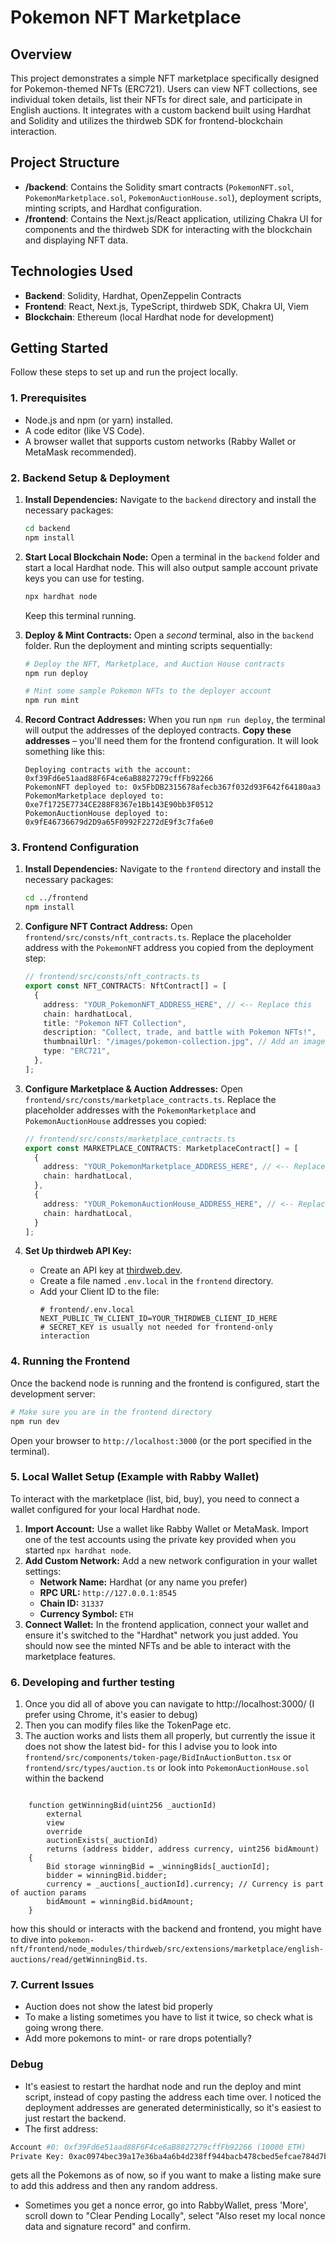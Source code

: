 # Pokemon NFT Marketplace

## Overview

This project demonstrates a simple NFT marketplace specifically designed for Pokemon-themed NFTs (ERC721). Users can view NFT collections, see individual token details, list their NFTs for direct sale, and participate in English auctions. It integrates with a custom backend built using Hardhat and Solidity and utilizes the thirdweb SDK for frontend-blockchain interaction.

## Project Structure

*   **/backend**: Contains the Solidity smart contracts (`PokemonNFT.sol`, `PokemonMarketplace.sol`, `PokemonAuctionHouse.sol`), deployment scripts, minting scripts, and Hardhat configuration.
*   **/frontend**: Contains the Next.js/React application, utilizing Chakra UI for components and the thirdweb SDK for interacting with the blockchain and displaying NFT data.

## Technologies Used

*   **Backend**: Solidity, Hardhat, OpenZeppelin Contracts
*   **Frontend**: React, Next.js, TypeScript, thirdweb SDK, Chakra UI, Viem
*   **Blockchain**: Ethereum (local Hardhat node for development)

## Getting Started

Follow these steps to set up and run the project locally.

### 1. Prerequisites

*   Node.js and npm (or yarn) installed.
*   A code editor (like VS Code).
*   A browser wallet that supports custom networks (Rabby Wallet or MetaMask recommended).

### 2. Backend Setup & Deployment

1.  **Install Dependencies:**
    Navigate to the `backend` directory and install the necessary packages:
    ```bash
    cd backend
    npm install
    ```

2.  **Start Local Blockchain Node:**
    Open a terminal in the `backend` folder and start a local Hardhat node. This will also output sample account private keys you can use for testing.
    ```bash
    npx hardhat node
    ```
    Keep this terminal running.

3.  **Deploy & Mint Contracts:**
    Open a *second* terminal, also in the `backend` folder. Run the deployment and minting scripts sequentially:
    ```bash
    # Deploy the NFT, Marketplace, and Auction House contracts
    npm run deploy 
    
    # Mint some sample Pokemon NFTs to the deployer account
    npm run mint 
    ```

4.  **Record Contract Addresses:**
    When you run `npm run deploy`, the terminal will output the addresses of the deployed contracts. **Copy these addresses** – you'll need them for the frontend configuration. It will look something like this:
    ```
    Deploying contracts with the account: 0xf39Fd6e51aad88F6F4ce6aB8827279cffFb92266
    PokemonNFT deployed to: 0x5FbDB2315678afecb367f032d93F642f64180aa3
    PokemonMarketplace deployed to: 0xe7f1725E7734CE288F8367e1Bb143E90bb3F0512
    PokemonAuctionHouse deployed to: 0x9fE46736679d2D9a65F0992F2272dE9f3c7fa6e0 
    ```

### 3. Frontend Configuration

1.  **Install Dependencies:**
    Navigate to the `frontend` directory and install the necessary packages:
    ```bash
    cd ../frontend 
    npm install
    ```

2.  **Configure NFT Contract Address:**
    Open `frontend/src/consts/nft_contracts.ts`. Replace the placeholder address with the `PokemonNFT` address you copied from the deployment step:
    ```typescript
    // frontend/src/consts/nft_contracts.ts
    export const NFT_CONTRACTS: NftContract[] = [
      {
        address: "YOUR_PokemonNFT_ADDRESS_HERE", // <-- Replace this
        chain: hardhatLocal,
        title: "Pokemon NFT Collection",
        description: "Collect, trade, and battle with Pokemon NFTs!",
        thumbnailUrl: "/images/pokemon-collection.jpg", // Add an image to your public folder
        type: "ERC721",
      },
    ];
    ```

3.  **Configure Marketplace & Auction Addresses:**
    Open `frontend/src/consts/marketplace_contracts.ts`. Replace the placeholder addresses with the `PokemonMarketplace` and `PokemonAuctionHouse` addresses you copied:
    ```typescript
    // frontend/src/consts/marketplace_contracts.ts
    export const MARKETPLACE_CONTRACTS: MarketplaceContract[] = [
      {
        address: "YOUR_PokemonMarketplace_ADDRESS_HERE", // <-- Replace this
        chain: hardhatLocal,
      },
      {
        address: "YOUR_PokemonAuctionHouse_ADDRESS_HERE", // <-- Replace this
        chain: hardhatLocal,
      }
    ];
    ```

4.  **Set Up thirdweb API Key:**
    *   Create an API key at [thirdweb.dev](https://thirdweb.com/dashboard/settings/api-keys).
    *   Create a file named `.env.local` in the `frontend` directory.
    *   Add your Client ID to the file:
        ```env
        # frontend/.env.local
        NEXT_PUBLIC_TW_CLIENT_ID=YOUR_THIRDWEB_CLIENT_ID_HERE 
        # SECRET_KEY is usually not needed for frontend-only interaction
        ```

### 4. Running the Frontend

Once the backend node is running and the frontend is configured, start the development server:

```bash
# Make sure you are in the frontend directory
npm run dev
```

Open your browser to `http://localhost:3000` (or the port specified in the terminal).

### 5. Local Wallet Setup (Example with Rabby Wallet)

To interact with the marketplace (list, bid, buy), you need to connect a wallet configured for your local Hardhat node.

1.  **Import Account:** Use a wallet like Rabby Wallet or MetaMask. Import one of the test accounts using the private key provided when you started `npx hardhat node`.
2.  **Add Custom Network:** Add a new network configuration in your wallet settings:
    *   **Network Name:** Hardhat (or any name you prefer)
    *   **RPC URL:** `http://127.0.0.1:8545`
    *   **Chain ID:** `31337`
    *   **Currency Symbol:** `ETH`
3.  **Connect Wallet:** In the frontend application, connect your wallet and ensure it's switched to the "Hardhat" network you just added. You should now see the minted NFTs and be able to interact with the marketplace features.


### 6. Developing and further testing
1. Once you did all of above you can navigate to http://localhost:3000/ (I prefer using Chrome, it's easier to debug)
2. Then you can modify files like the TokenPage etc.
3. The auction works and lists them all properly, but currently the issue it does not show the latest bid- for this I advise you to look into `frontend/src/components/token-page/BidInAuctionButton.tsx` or `frontend/src/types/auction.ts` or look into `PokemonAuctionHouse.sol` within the backend

```sol

    function getWinningBid(uint256 _auctionId)
        external
        view
        override
        auctionExists(_auctionId)
        returns (address bidder, address currency, uint256 bidAmount)
    {
        Bid storage winningBid = _winningBids[_auctionId];
        bidder = winningBid.bidder;
        currency = _auctions[_auctionId].currency; // Currency is part of auction params
        bidAmount = winningBid.bidAmount;
    }
```

how this should or interacts with the backend and frontend, you might have to dive into `pokemon-nft/frontend/node_modules/thirdweb/src/extensions/marketplace/english-auctions/read/getWinningBid.ts`.


### 7. Current Issues
- Auction does not show the latest bid properly
- To make a listing sometimes you have to list it twice, so check what is going wrong there.
- Add more pokemons to mint- or rare drops potentially?


### Debug

- It's easiest to restart the hardhat node and run the deploy and mint script, instead of copy pasting the address each time over. I noticed the deployment addresses are generated deterministically, so it's easiest to just restart the backend. 
- The first address:
```bash
Account #0: 0xf39Fd6e51aad88F6F4ce6aB8827279cffFb92266 (10000 ETH)
Private Key: 0xac0974bec39a17e36ba4a6b4d238ff944bacb478cbed5efcae784d7bf4f2ff80
```
gets all the Pokemons as of now, so if you want to make a listing make sure to add this address and then any random address.
- Sometimes you get a nonce error, go into RabbyWallet, press 'More', scroll down to "Clear Pending Locally", select "Also reset my local nonce data and signature record" and confirm.